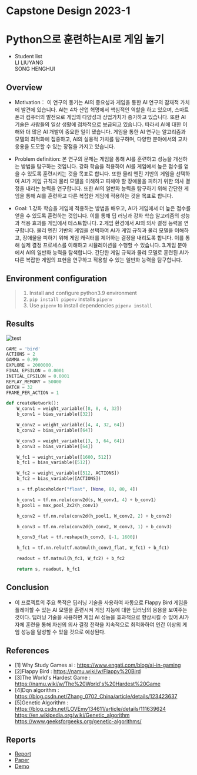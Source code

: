 # Capstone Design 2023-1
# Python으로 훈련하는AI로 게임 놀기
* Student list  
LI LIUYANG  
SONG HENGHUI

## Overview
* Motivation：
  이 연구의 동기는 AI의 중요성과 게임을 통한 AI 연구의 잠재적 가치에 발견에 있습니다. AI는 4차 산업 혁명에서 핵심적인 역할을 하고 있으며, 스마트폰과 컴퓨터의 발전으로 게임의 다양성과 상업가치가 증가하고 있습니다. 또한 AI 기술은 사람들의 일상 생활에 점차적으로 보급되고 있습니다. 따라서 AI에 대한 이해와 더 많은 AI 개발이 중요한 일이 됐습니다. 게임을 통한 AI 연구는 알고리즘과 모델의 최적화에 집중하고, AI의 실용적 가치를 탐구하며, 다양한 분야에서의 교차 응용을 도모할 수 있는 장점을 가지고 있습니다.

* Problem definition:
  본 연구의 문제는 게임을 통해 AI를 훈련하고 성능을 개선하는 방법을 탐구하는 것입니다. 강화 학습을 적용하여 AI를 게임에서 높은 점수를 얻을 수 있도록 훈련시키는 것을 목표로 합니다. 또한 물리 엔진 기반의 게임을 선택하여 AI가 게임 규칙과 물리 모델을 이해하고 피해야 할 장애물을 피하기 위한 의사 결정을 내리는 능력을 연구합니다. 또한 AI의 일반화 능력을 탐구하기 위해 간단한 게임을 통해 AI를 훈련하고 다른 복잡한 게임에 적용하는 것을 목표로 합니다.


* Goal:
  1.강화 학습을 게임에 적용하는 방법을 배우고, AI가 게임에서 더 높은 점수를 얻을 수 있도록 훈련하는 것입니다. 이를 통해 딥 러닝과 강화 학습 알고리즘의 성능과 적용 효과를 게임에서 테스트합니다.
  2.게임 환경에서 AI의 의사 결정 능력을 연구합니다. 물리 엔진 기반의 게임을 선택하여 AI가 게임 규칙과 물리 모델을 이해하고, 장애물을 피하기 위해 게임 캐릭터를 제어하는 결정을 내리도록 합니다. 이를 통해 실제 결정 프로세스를 이해하고 시뮬레이션을 수행할 수 있습니다.
  3.게임 분야에서 AI의 일반화 능력을 탐색합니다. 간단한 게임 규칙과 물리 모델로 훈련된 AI가 다른 복잡한 게임의 표현을 연구하고 적용할 수 있는 일반화 능력을 탐구합니다.



## Environment configuration

> 1. Install and configure python3.9 environment
> 2. `pip install pipenv` installs `pipenv`
> 3. Use `pipenv` to install dependencies `pipenv install`

## Results

![test](game\Image\flappy_bird_demp.gif)

``` Python
GAME = 'bird' 
ACTIONS = 2 
GAMMA = 0.99 
EXPLORE = 2000000. 
FINAL_EPSILON = 0.0001 
INITIAL_EPSILON = 0.0001 
REPLAY_MEMORY = 50000 
BATCH = 32 
FRAME_PER_ACTION = 1 

def createNetwork():
    W_conv1 = weight_variable([8, 8, 4, 32])
    b_conv1 = bias_variable([32])

    W_conv2 = weight_variable([4, 4, 32, 64])
    b_conv2 = bias_variable([64])

    W_conv3 = weight_variable([3, 3, 64, 64])
    b_conv3 = bias_variable([64])

    W_fc1 = weight_variable([1600, 512])
    b_fc1 = bias_variable([512])

    W_fc2 = weight_variable([512, ACTIONS])
    b_fc2 = bias_variable([ACTIONS])

    s = tf.placeholder("float", [None, 80, 80, 4])

    h_conv1 = tf.nn.relu(conv2d(s, W_conv1, 4) + b_conv1)
    h_pool1 = max_pool_2x2(h_conv1)

    h_conv2 = tf.nn.relu(conv2d(h_pool1, W_conv2, 2) + b_conv2)

    h_conv3 = tf.nn.relu(conv2d(h_conv2, W_conv3, 1) + b_conv3)

    h_conv3_flat = tf.reshape(h_conv3, [-1, 1600])

    h_fc1 = tf.nn.relu(tf.matmul(h_conv3_flat, W_fc1) + b_fc1)

    readout = tf.matmul(h_fc1, W_fc2) + b_fc2

    return s, readout, h_fc1
```

## Conclusion
* 이 프로젝트의 주요 목적은 딥러닝 기술을 사용하여 자동으로 Flappy Bird 게임을 플레이할 수 있는 AI 모델을 훈련시켜 게임 지능에 대한 딥러닝의 응용을 보여주는 것이다. 딥러닝 기술을 사용하면 게임 AI 성능을 효과적으로 향상시킬 수 있어 AI가 자체 훈련을 통해 자신의 의사 결정 전략을 지속적으로 최적화하여 인간 이상의 게임 성능을 달성할 수 있을 것으로 예상된다.

## References
* [1] Why Study Games ai : https://www.engati.com/blog/ai-in-gaming
* [2]Flappy Bird : https://namu.wiki/w/Flappy%20Bird
* [3]The World's Hardest Game : https://namu.wiki/w/The%20World's%20Hardest%20Game
* [4]Dqn algorithm : https://blog.csdn.net/Zhang_0702_China/article/details/123423637
* [5]Genetic Algorithm : https://blog.csdn.net/LOVEmy134611/article/details/111639624
https://en.wikipedia.org/wiki/Genetic_algorithm
https://www.geeksforgeeks.org/genetic-algorithms/

## Reports
* [Report](Reports/Final.pdf) 
* [Paper](Reports/Paper.pdf)
* [Demo](Reports/Demo.mp4)
